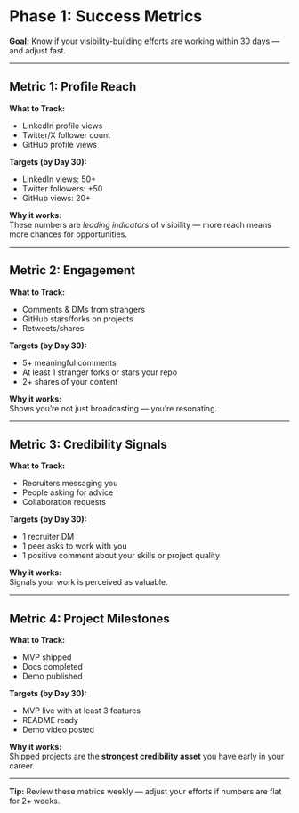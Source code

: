 # Phase 1: Success Metrics

**Goal:** Know if your visibility-building efforts are working within 30 days — and adjust fast.

---

## Metric 1: Profile Reach

**What to Track:**

- LinkedIn profile views
- Twitter/X follower count
- GitHub profile views

**Targets (by Day 30):**

- LinkedIn views: 50+
- Twitter followers: +50
- GitHub views: 20+

**Why it works:**  
These numbers are *leading indicators* of visibility — more reach means more chances for opportunities.

---

## Metric 2: Engagement

**What to Track:**

- Comments & DMs from strangers
- GitHub stars/forks on projects
- Retweets/shares

**Targets (by Day 30):**

- 5+ meaningful comments
- At least 1 stranger forks or stars your repo
- 2+ shares of your content

**Why it works:**  
Shows you’re not just broadcasting — you’re resonating.

---

## Metric 3: Credibility Signals

**What to Track:**

- Recruiters messaging you
- People asking for advice
- Collaboration requests

**Targets (by Day 30):**

- 1 recruiter DM
- 1 peer asks to work with you
- 1 positive comment about your skills or project quality

**Why it works:**  
Signals your work is perceived as valuable.

---

## Metric 4: Project Milestones

**What to Track:**

- MVP shipped
- Docs completed
- Demo published

**Targets (by Day 30):**

- MVP live with at least 3 features
- README ready
- Demo video posted

**Why it works:**  
Shipped projects are the **strongest credibility asset** you have early in your career.

---

**Tip:** Review these metrics weekly — adjust your efforts if numbers are flat for 2+ weeks.

